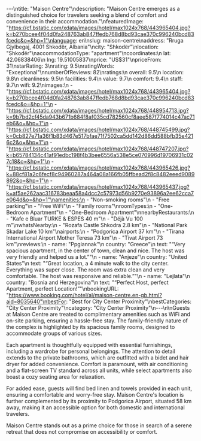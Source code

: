 ---\ntitle: "Maison Centre"\ndescription: "Maison Centre emerges as a distinguished choice for travelers seeking a blend of comfort and convenience in their accommodation."\nfeaturedImage: "https://cf.bstatic.com/xdata/images/hotel/max1024x768/443965404.jpg?k=b270bcee4f04d0fa248763ab847ffedb768d8bd93cae370c996240bcd83fcedc&o=&hp=1"\nlanguage: en\nslug: maison-centre\naddress: "Rruga Gjylbegaj, 4001 Shkodër, Albania"\ncity: "Shkodër"\nlocation: "Shkodër"\naccommodationType: "apartment"\ncoordinates:\n  lat: 42.06838406\n  lng: 19.51005837\nprice: "US$31"\npriceFrom: 31\nstarRating: 3\nrating: 9.5\nratingWords: "Exceptional"\nnumberOfReviews: 82\nratings:\n  overall: 9.5\n  location: 9.8\n  cleanliness: 9.5\n  facilities: 9.4\n  value: 9.7\n  comfort: 9.4\n  staff: 9.7\n  wifi: 9.2\nimages:\n  - "https://cf.bstatic.com/xdata/images/hotel/max1024x768/443965404.jpg?k=b270bcee4f04d0fa248763ab847ffedb768d8bd93cae370c996240bcd83fcedc&o=&hp=1"\n  - "https://cf.bstatic.com/xdata/images/hotel/max1024x768/448954713.jpg?k=9b7bd2cf45da943b671b684f8af035cd782560cf8aee587f774014c47ac71eb6&o=&hp=1"\n  - "https://cf.bstatic.com/xdata/images/hotel/max1024x768/448745499.jpg?k=0cb827e71a36f1b83d467e517bfae71f7502ca5dd142d86dd588bfb35e4216c2&o=&hp=1"\n  - "https://cf.bstatic.com/xdata/images/hotel/max1024x768/448747207.jpg?k=b65784134c41af91edbc198f4b3bee6556a538e5ce070996d19706931c027c18&o=&hp=1"\n  - "https://cf.bstatic.com/xdata/images/hotel/max1024x768/443965426.jpg?k=88cf81a2c6fecf8c94960287a464a08a166fb05ffbead2f8c8482eeed9089892&o=&hp=1"\n  - "https://cf.bstatic.com/xdata/images/hotel/max1024x768/443965437.jpg?k=af5ae262aac316783beaa58a4dcc2c57973d56b9270e93896a2ee62cca7e064d&o=&hp=1"\namenities:\n  - "Non-smoking rooms"\n  - "Free parking"\n  - "Free WiFi"\n  - "Family rooms"\nroomTypes:\n  - "One-Bedroom Apartment"\n  - "One-Bedroom Apartment"\nnearbyRestaurants:\n  - "Kafe e Bluar TURKE & ESPES 40 m"\n  - "Déjà Vu 100 m"\nwhatsNearby:\n  - "Rozafa Castle Shkodra 2.8 km"\n  - "National Park Skadar Lake 10 km"\nairports:\n  - "Podgorica Airport 37 km"\n  - "Tirana International Airport Mother Teresa 73 km"\n  - "Tivat Airport 73 km"\nreviews:\n  - name: "Ppgiannak"\n    country: "Greece"\n    text: "“Very spacious apartment, in the center of town, clean and nice. The host was very friendly and helped us a lot.”"\n  - name: "Anjeze"\n    country: "United States"\n    text: "“Great location, a 4 minute walk to the city center. Everything was super close. The room was extra clean and very comfortable. The host was responsive and reliable.”"\n  - name: "Lejlata"\n    country: "Bosnia and Herzegovina"\n    text: "“Perfect Host, perfect Apartment, perfect Location!”"\nbookingURL: "https://www.booking.com/hotel/al/maison-centre.en-gb.html?aid=8035640"\nbestFor: "Best for City Center Proximity"\nbestCategories: "City Center Proximity"\ncategory: "City Center Proximity"\n---\n\nGuests at Maison Centre are treated to complimentary amenities such as WiFi and on-site parking, ensuring a hassle-free stay. The family-friendly nature of the complex is highlighted by its spacious family rooms, designed to accommodate groups of various sizes.

Each apartment is thoughtfully equipped with essential furnishings, including a wardrobe for personal belongings. The attention to detail extends to the private bathrooms, which are outfitted with a bidet and hair dryer for added convenience. Comfort is paramount, with air conditioning and a flat-screen TV standard across all units, while select apartments also boast a cozy seating area for relaxation.

For added ease, guests will find bed linen and towels provided in each unit, ensuring a comfortable and worry-free stay. Maison Centre's location is further complemented by its proximity to Podgorica Airport, situated 58 km away, making it an accessible option for both domestic and international travelers.

Maison Centre stands out as a prime choice for those in search of a serene retreat that does not compromise on accessibility or comfort.